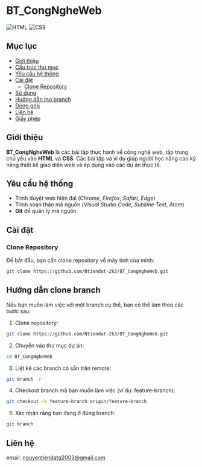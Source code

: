 # BT_CongNgheWeb

![HTML](https://img.shields.io/badge/HTML5-%23E34F26.svg?style=flat&logo=html5&logoColor=white)
![CSS](https://img.shields.io/badge/CSS3-%231572B6.svg?style=flat&logo=css3&logoColor=white)

## Mục lục

- [Giới thiệu](#giới-thiệu)
- [Cấu trúc thư mục](#cấu-trúc-thư-mục)
- [Yêu cầu hệ thống](#yêu-cầu-hệ-thống)
- [Cài đặt](#cài-đặt)
  - [Clone Repository](#clone-repository)
- [Sử dụng](#sử-dụng)
- [Hướng dẫn tạo branch](#hướng-dẫn-tạo-branch)
- [Đóng góp](#đóng-góp)
- [Liên hệ](#liên-hệ)
- [Giấy phép](#giấy-phép)

## Giới thiệu

**BT_CongNgheWeb** là các bài tập thực hành về công nghệ web, tập trung chủ yếu vào **HTML** và **CSS**. Các bài tập và ví dụ giúp người học nâng cao kỹ năng thiết kế giao diện web và áp dụng vào các dự án thực tế.


## Yêu cầu hệ thống

- Trình duyệt web hiện đại (_Chrome_, _Firefox_, _Safari_, _Edge_)
- Trình soạn thảo mã nguồn (_Visual Studio Code_, _Sublime Text_, _Atom_)
- **Git** để quản lý mã nguồn

## Cài đặt

### Clone Repository

Để bắt đầu, bạn cần clone repository về máy tính của mình:

```bash
git clone https://github.com/Ntiendat-2k3/BT_CongNgheWeb.git
```

## Hướng dẫn clone branch

Nếu bạn muốn làm việc với một branch cụ thể, bạn có thể làm theo các bước sau:

1. Clone repository:
   
```bash
git clone https://github.com/Ntiendat-2k3/BT_CongNgheWeb.git
```

2. Chuyển vào thư mục dự án:

```bash
cd BT_CongNgheWeb
```

3. Liệt kê các branch có sẵn trên remote:

```bash
git branch -r
```

4. Checkout branch mà bạn muốn làm việc (ví dụ: feature-branch):

```bash
git checkout -b feature-branch origin/feature-branch
```

5. Xác nhận rằng bạn đang ở đúng branch:

```bash
git branch
```

## Liên hệ
email: nguyentiendatg2003@gmail.com
